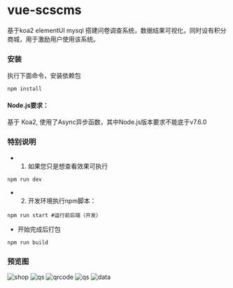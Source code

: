 # vue-scscms

基于koa2 elementUI mysql 搭建问卷调查系统，数据结果可视化，同时设有积分商城，用于激励用户使用该系统。

### 安装
执行下面命令，安装依赖包
```
npm install
```

#### Node.js要求：

基于 Koa2, 使用了Async异步函数，其中Node.js版本要求不能底于v7.6.0

### 特别说明

- 1. 如果您只是想查看效果可执行

```
npm run dev
```

- 2. 开发环境执行npm脚本：

```
npm run start #运行前后端（开发）
```

- 开始完成后打包

```
npm run build
```

### 预览图

![shop]()
![qs]()
![qrcode]()
![qs]()
![data]()